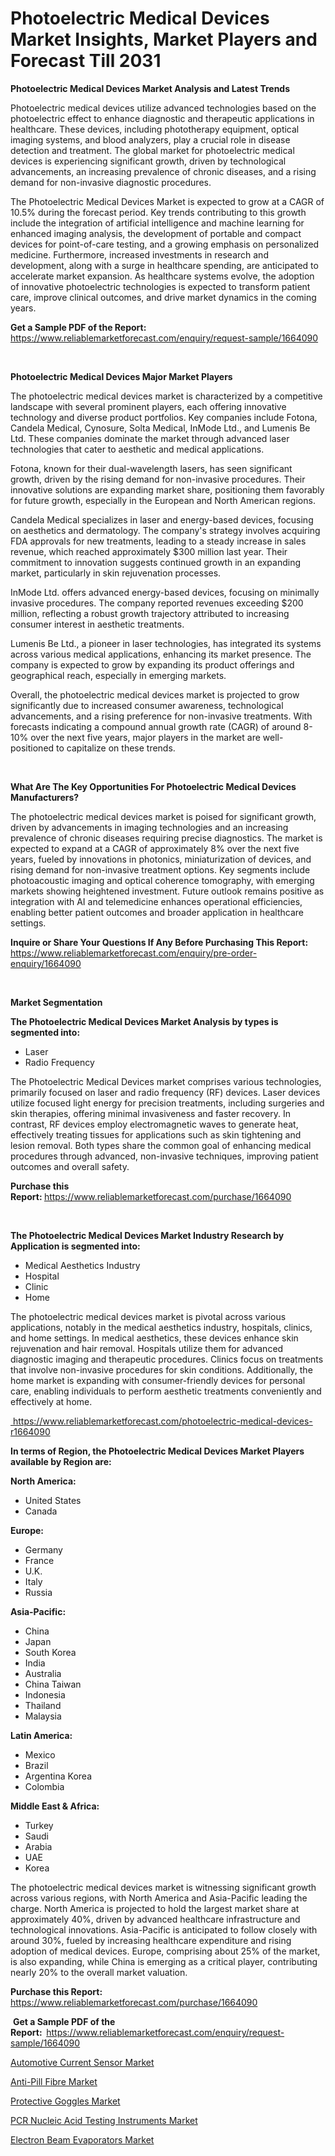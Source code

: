 <p><h1>Photoelectric Medical Devices Market Insights, Market Players and Forecast Till 2031</h1></p><p><strong>Photoelectric Medical Devices Market Analysis and Latest Trends</strong></p>
<p><p>Photoelectric medical devices utilize advanced technologies based on the photoelectric effect to enhance diagnostic and therapeutic applications in healthcare. These devices, including phototherapy equipment, optical imaging systems, and blood analyzers, play a crucial role in disease detection and treatment. The global market for photoelectric medical devices is experiencing significant growth, driven by technological advancements, an increasing prevalence of chronic diseases, and a rising demand for non-invasive diagnostic procedures.</p><p>The Photoelectric Medical Devices Market is expected to grow at a CAGR of 10.5% during the forecast period. Key trends contributing to this growth include the integration of artificial intelligence and machine learning for enhanced imaging analysis, the development of portable and compact devices for point-of-care testing, and a growing emphasis on personalized medicine. Furthermore, increased investments in research and development, along with a surge in healthcare spending, are anticipated to accelerate market expansion. As healthcare systems evolve, the adoption of innovative photoelectric technologies is expected to transform patient care, improve clinical outcomes, and drive market dynamics in the coming years.</p></p>
<p><strong>Get a Sample PDF of the Report:&nbsp;</strong> <a href="https://www.reliablemarketforecast.com/enquiry/request-sample/1664090?utm_campaign=1144&utm_medium=2&utm_source=Github&utm_content=ia&utm_term=28092024&utm_id=photoelectric-medical-devices">https://www.reliablemarketforecast.com/enquiry/request-sample/1664090</a></p>
<p>&nbsp;</p>
<p><strong>Photoelectric Medical Devices Major Market Players</strong></p>
<p><p>The photoelectric medical devices market is characterized by a competitive landscape with several prominent players, each offering innovative technology and diverse product portfolios. Key companies include Fotona, Candela Medical, Cynosure, Solta Medical, InMode Ltd., and Lumenis Be Ltd. These companies dominate the market through advanced laser technologies that cater to aesthetic and medical applications.</p><p>Fotona, known for their dual-wavelength lasers, has seen significant growth, driven by the rising demand for non-invasive procedures. Their innovative solutions are expanding market share, positioning them favorably for future growth, especially in the European and North American regions.</p><p>Candela Medical specializes in laser and energy-based devices, focusing on aesthetics and dermatology. The company's strategy involves acquiring FDA approvals for new treatments, leading to a steady increase in sales revenue, which reached approximately $300 million last year. Their commitment to innovation suggests continued growth in an expanding market, particularly in skin rejuvenation processes.</p><p>InMode Ltd. offers advanced energy-based devices, focusing on minimally invasive procedures. The company reported revenues exceeding $200 million, reflecting a robust growth trajectory attributed to increasing consumer interest in aesthetic treatments.</p><p>Lumenis Be Ltd., a pioneer in laser technologies, has integrated its systems across various medical applications, enhancing its market presence. The company is expected to grow by expanding its product offerings and geographical reach, especially in emerging markets.</p><p>Overall, the photoelectric medical devices market is projected to grow significantly due to increased consumer awareness, technological advancements, and a rising preference for non-invasive treatments. With forecasts indicating a compound annual growth rate (CAGR) of around 8-10% over the next five years, major players in the market are well-positioned to capitalize on these trends.</p></p>
<p>&nbsp;</p>
<p><strong>What Are The Key Opportunities For Photoelectric Medical Devices Manufacturers?</strong></p>
<p><p>The photoelectric medical devices market is poised for significant growth, driven by advancements in imaging technologies and an increasing prevalence of chronic diseases requiring precise diagnostics. The market is expected to expand at a CAGR of approximately 8% over the next five years, fueled by innovations in photonics, miniaturization of devices, and rising demand for non-invasive treatment options. Key segments include photoacoustic imaging and optical coherence tomography, with emerging markets showing heightened investment. Future outlook remains positive as integration with AI and telemedicine enhances operational efficiencies, enabling better patient outcomes and broader application in healthcare settings.</p></p>
<p><strong>Inquire or Share Your Questions If Any Before Purchasing This Report:</strong> <a href="https://www.reliablemarketforecast.com/enquiry/pre-order-enquiry/1664090?utm_campaign=1144&utm_medium=2&utm_source=Github&utm_content=ia&utm_term=28092024&utm_id=photoelectric-medical-devices">https://www.reliablemarketforecast.com/enquiry/pre-order-enquiry/1664090</a></p>
<p>&nbsp;</p>
<p><strong>Market Segmentation</strong></p>
<p><strong>The Photoelectric Medical Devices Market Analysis by types is segmented into:</strong></p>
<p><ul><li>Laser</li><li>Radio Frequency</li></ul></p>
<p><p>The Photoelectric Medical Devices market comprises various technologies, primarily focused on laser and radio frequency (RF) devices. Laser devices utilize focused light energy for precision treatments, including surgeries and skin therapies, offering minimal invasiveness and faster recovery. In contrast, RF devices employ electromagnetic waves to generate heat, effectively treating tissues for applications such as skin tightening and lesion removal. Both types share the common goal of enhancing medical procedures through advanced, non-invasive techniques, improving patient outcomes and overall safety.</p></p>
<p><strong>Purchase this Report:&nbsp;</strong><a href="https://www.reliablemarketforecast.com/purchase/1664090?utm_campaign=1144&utm_medium=2&utm_source=Github&utm_content=ia&utm_term=28092024&utm_id=photoelectric-medical-devices">https://www.reliablemarketforecast.com/purchase/1664090</a></p>
<p>&nbsp;</p>
<p><strong>The Photoelectric Medical Devices Market Industry Research by Application is segmented into:</strong></p>
<p><ul><li>Medical Aesthetics Industry</li><li>Hospital</li><li>Clinic</li><li>Home</li></ul></p>
<p><p>The photoelectric medical devices market is pivotal across various applications, notably in the medical aesthetics industry, hospitals, clinics, and home settings. In medical aesthetics, these devices enhance skin rejuvenation and hair removal. Hospitals utilize them for advanced diagnostic imaging and therapeutic procedures. Clinics focus on treatments that involve non-invasive procedures for skin conditions. Additionally, the home market is expanding with consumer-friendly devices for personal care, enabling individuals to perform aesthetic treatments conveniently and effectively at home.</p></p>
<p><a href="https://www.reliablemarketforecast.com/photoelectric-medical-devices-r1664090?utm_campaign=1144&utm_medium=2&utm_source=Github&utm_content=ia&utm_term=28092024&utm_id=photoelectric-medical-devices">&nbsp;https://www.reliablemarketforecast.com/photoelectric-medical-devices-r1664090</a></p>
<p><strong>In terms of Region, the Photoelectric Medical Devices Market Players available by Region are:</strong></p>
<p>
    <p> <strong> North America: </strong>
        <ul>
            <li>United States</li>
            <li>Canada</li>
        </ul>
        </p> 
    <p> <strong> Europe: </strong>
        <ul>
            <li>Germany</li>
            <li>France</li>
            <li>U.K.</li>
            <li>Italy</li>
            <li>Russia</li>
        </ul>
        </p> 
    <p> <strong> Asia-Pacific: </strong>
        <ul>
            <li>China</li>
            <li>Japan</li>
            <li>South Korea</li>
            <li>India</li>
            <li>Australia</li>
            <li>China Taiwan</li>
            <li>Indonesia</li>
            <li>Thailand</li>
            <li>Malaysia</li>
        </ul>
        </p> 
    <p> <strong> Latin America: </strong>
        <ul>
            <li>Mexico</li>
            <li>Brazil</li>
            <li>Argentina Korea</li>
            <li>Colombia</li>
        </ul>
        </p> 
    <p> <strong> Middle East & Africa: </strong>
        <ul>
            <li>Turkey</li>
            <li>Saudi</li>
            <li>Arabia</li>
            <li>UAE</li>
            <li>Korea</li>
        </ul>
    </p>
    </p>
<p><p>The photoelectric medical devices market is witnessing significant growth across various regions, with North America and Asia-Pacific leading the charge. North America is projected to hold the largest market share at approximately 40%, driven by advanced healthcare infrastructure and technological innovations. Asia-Pacific is anticipated to follow closely with around 30%, fueled by increasing healthcare expenditure and rising adoption of medical devices. Europe, comprising about 25% of the market, is also expanding, while China is emerging as a critical player, contributing nearly 20% to the overall market valuation.</p></p>
<p><strong>Purchase this Report: </strong><a href="https://www.reliablemarketforecast.com/purchase/1664090?utm_campaign=1144&utm_medium=2&utm_source=Github&utm_content=ia&utm_term=28092024&utm_id=photoelectric-medical-devices">https://www.reliablemarketforecast.com/purchase/1664090</a></p>
<p>&nbsp;<strong>Get a Sample PDF of the Report:&nbsp;&nbsp;</strong><a href="https://www.reliablemarketforecast.com/enquiry/request-sample/1664090?utm_campaign=1144&utm_medium=2&utm_source=Github&utm_content=ia&utm_term=28092024&utm_id=photoelectric-medical-devices">https://www.reliablemarketforecast.com/enquiry/request-sample/1664090</a></p>
<p><strong></strong></p>
<p><p><a href="https://issuu.com/reportprime-2/docs/automotive-current-sensor-market-si_f34634d460001e?utm_campaign=1144&utm_medium=2&utm_source=Github&utm_content=ia&utm_term=28092024&utm_id=photoelectric-medical-devices">Automotive Current Sensor Market</a></p><p><a href="https://github.com/AdeaOsmani695/Market-Research-Report-List-1/blob/main/anti-pill-fibre-market.md?utm_campaign=1144&utm_medium=2&utm_source=Github&utm_content=ia&utm_term=28092024&utm_id=photoelectric-medical-devices">Anti-Pill Fibre Market</a></p><p><a href="https://www.linkedin.com/pulse/global-protective-goggles-market-product-type-application-0nkse?utm_campaign=1144&utm_medium=2&utm_source=Github&utm_content=ia&utm_term=28092024&utm_id=photoelectric-medical-devices">Protective Goggles Market</a></p><p><a href="https://github.com/guneycigdem35/Market-Research-Report-List-5/blob/main/pcr-nucleic-acid-testing-instruments-market.md?utm_campaign=1144&utm_medium=2&utm_source=Github&utm_content=ia&utm_term=28092024&utm_id=photoelectric-medical-devices">PCR Nucleic Acid Testing Instruments Market</a></p><p><a href="https://www.linkedin.com/pulse/electron-beam-evaporators-market-size-share-analysis-growth-kfaoc?utm_campaign=1144&utm_medium=2&utm_source=Github&utm_content=ia&utm_term=28092024&utm_id=photoelectric-medical-devices">Electron Beam Evaporators Market</a></p></p>